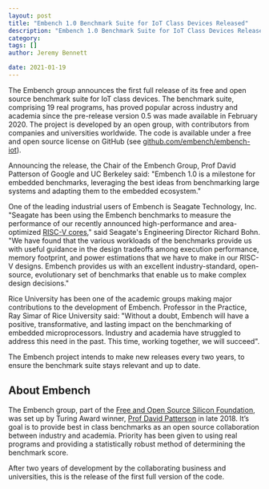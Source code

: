 ```yaml
---
layout: post
title: "Embench 1.0 Benchmark Suite for IoT Class Devices Released"
description: "Embench 1.0 Benchmark Suite for IoT Class Devices Released"
category:
tags: []
author: Jeremy Bennett

date: 2021-01-19
---
```

The Embench group announces the first full release of its free and open source benchmark suite for IoT class devices. The benchmark suite, comprising 19 real programs, has proved popular across industry and academia since the pre-release version 0.5 was made available in February 2020.  The project is developed by an open group, with contributors from companies and universities worldwide.  The code is available under a free and open source license on GitHub (see [github.com/embench/embench-iot](https://github.com/embench/embench-iot)).

Announcing the release, the Chair of the Embench Group, Prof David Patterson of Google and UC Berkeley said: "Embench 1.0 is a milestone for embedded benchmarks, leveraging the best ideas from benchmarking large systems and adapting them to the embedded ecosystem."

One of the leading industrial users of Embench is Seagate Technology, Inc. "Seagate has been using the Embench benchmarks to measure the performance of our recently announced high-performance and area-optimized [RISC-V cores](https://www.seagate.com/innovation/risc-v/)," said Seagate's Engineering Director Richard Bohn. "We have found that the various workloads of the benchmarks provide us with useful guidance in the design tradeoffs among execution performance, memory footprint, and power estimations that we have to make in our RISC-V designs. Embench provides us with an excellent industry-standard, open-source, evolutionary set of  benchmarks that enable us to make complex design decisions."

Rice University has been one of the academic groups making major contributions to the development of Embench.  Professor in the Practice, Ray Simar of Rice University said: "Without a doubt, Embench will have a positive, transformative, and lasting impact on the benchmarking of embedded microprocessors.  Industry and academia have struggled to address this need in the past.  This time, working together, we will succeed".

The Embench project intends to make new releases every two years, to ensure the benchmark suite stays relevant and up to date.


## About Embench

The Embench group, part of the [Free and Open Source Silicon Foundation](https://en.wikipedia.org/wiki/Free_and_Open_Source_Silicon_Foundation), was set up by Turing Award winner, [Prof David Patterson](https://en.wikipedia.org/wiki/David_Patterson_(computer_scientist)) in late 2018.  It’s goal is to provide best in class benchmarks as an open source collaboration between industry and academia.  Priority has been given to using real programs and providing a statistically robust method of determining the benchmark score.

After two years of development by the collaborating business and universities, this is the release of the first full version of the code.
